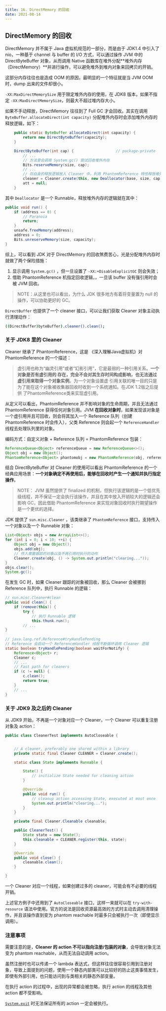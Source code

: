 ```yaml
---
title: 16. DirectMemory 的回收
date: 2021-08-14
---
```


## DirectMemory 的回收

DirectMemory 并不属于 Java 虚拟机规范的一部分，而是由于 JDK1.4 中引入了 nio，一种基于 channel 与 buffer 的 I/O 方式，可以通过操作 JVM 中的 DirectByteBuffer 对象，从而调用 Native 函数库在堆外分配**堆外内存（DirectMemory）**并进行操作，可以避免堆外到堆内对象来回拷贝的开销。

这部分内存往往也是造成 OOM 的原因，最明显的一个特征就是当 JVM OOM 时，dump 出来的文件却很小。

`-XX:MaxDirectMemorySize` 用于限定堆外内存的使用，在 JDK8 版本，如果不指定 `-XX:MaxDirectMemorySize`，则最大不超过堆内存大小。

如果不手动释放，DirectMemory 往往到了 Full GC 才会回收。其实在调用 `ByteBuffer.allocateDirect(int capacity)` 分配堆外内存时会添加堆外内存的释放逻辑，如下：

```java
    public static ByteBuffer allocateDirect(int capacity) {
        return new DirectByteBuffer(capacity);
    }

	DirectByteBuffer(int cap) {                   // package-private
        // ...
        // 方法里会调用 System.gc() 尝试回收堆外内存
        Bits.reserveMemory(size, cap);
        // ...
        // 将自身的释放逻辑放入 Cleaner 中，利用 PhantomReference 特性释放堆外内存
        cleaner = Cleaner.create(this, new Deallocator(base, size, cap));
        att = null;
    }
```

其中 `Deallocator` 是一个 Runnable，释放堆外内存的逻辑就在其中：

```java
public void run() {
    if (address == 0) {
        // Paranoia
        return;
    }
    unsafe.freeMemory(address);
    address = 0;
    Bits.unreserveMemory(size, capacity);
}
```

综上，可以看到 JDK 对于 DirectMemory 的回收煞费苦心，光是分配堆外内存时就做了两个保险措施：

1. 显示调用 `System.gc()` ，但一旦设置了 `-XX:+DisableExplicitGC` 则会失效；
2. 借助 PhantomReference 机指定回收逻辑，，一旦该 buffer 没有强引用时会被 JVM 回收。

> NOTE：从这里也可以看出，为什么 JDK 很多地方有着将变量置为 null 的操作，可以协助更好的 GC。

`DirectBuffer` 也提供了一个 cleaner 接口，可以让我们获取 Cleaner 对象主动执行清理动作：

```bash
((DirectBuffer)byteBuffer).cleaner().clean();
```

### 关于 JDK8 里的 Cleaner

Cleaner 继承了 PhantomReference，这是 《深入理解Java虚拟机》对 PhantomReference 的一个描述：

> 虚引用也称为“幽灵引用”或者“幻影引用”，它是最弱的一种引用关系。**一个对象是否有虚引用的 存在，完全不会对其生存时间构成影响，也无法通过虚引用来取得一个对象实例**。为一个对象设置虚 引用关联的唯一目的只是为了能在这个对象被收集器回收时收到一个系统通知。在JDK 1.2版之后提供 了PhantomReference类来实现虚引用。

从定义可以看出，PhantomReference 并不影响对象的生命周期，并且无法通过 PhantomReference 获得任何对象引用。JVM **在回收对象时**，如果发现该对象是一个虚引用并且可回收，则会将其加入一个 Reference 队列（创建 PhantomReference  时会传入），父类 Reference 则会起一个 `ReferenceHandler` 线程去处理队列里的对象。

编码方式：自定义对象 + Reference 队列 = PhantomReference 包装：

```java
ReferenceQueue<Object> referenceQueue = new ReferenceQueue<>();
Object obj = new Object();
PhantomReference<Object> phantomobj = new PhantomReference(obj, referenceQueue)
```

结合 DirectByteBuffer 对 Cleaner 的使用可以看出 PhantomReference 的一个经典应用场景：**一个对象确定不再使用后，能够在回收时产生一个通知并执行指定操作**。

>  NOTE： JVM 虽然提供了 finalized 的机制，但执行该逻辑的是一个低优先级线程，并不保证一定会执行该操作，并且在其中放入开销较大的逻辑还会影响 GC，因此借助 PhantomReference 来实现对象回收时执行期望操作是一个更优的选择。

JDK 提供了 `sun.misc.Cleaner` ，该类继承了 `PhantomReference` 接口，支持传入一个对象以及一个 Runnable 对象：

```java
List<Object> objs = new ArrayList<>();
for (int i = 0; i < 10; ++i) {
    Object obj = new Object();
    objs.add(obj);
    // 传入需要跟踪的对象以及不再引用时执行的动作
    Cleaner.create(obj, () -> System.out.println("clearing..."));
}
objs.clear();
System.gc();
```

在发生 GC 时，如果 Cleaner 跟踪的对象被回收，那么 Cleaner 会被挪到 Reference 队列中，执行 Runnable 的逻辑：

```java
// sun.misc.Cleaner#clean
public void clean() {
    if (remove(this)) {
        try {
            // 执行 Runnable 逻辑
            this.thunk.run();
		// ...
}
 
// java.lang.ref.Reference#tryHandlePending
// Reference 会启动一个 ReferenceHandler 线程不断循环调用 Cleaner 逻辑
static boolean tryHandlePending(boolean waitForNotify) {
    Reference<Object> r;
    Cleaner c;
    // ...
    // Fast path for cleaners
    if (c != null) {
        c.clean();
        return true;
    }
	// ...
}
```

### 关于 JDK9 及之后的 Cleaner

从 JDK9 开始，不再是一个对象对应一个 Cleaner，一个 Cleaner 可以重复注册对象及 action：

```java
public class CleanerTest implements AutoCloseable {


    // A cleaner, preferably one shared within a library
    private static final Cleaner CLEANER = Cleaner.create();

    static class State implements Runnable {

        State() {
            // initialize State needed for cleaning action
        }

        @Override
        public void run() {
            // cleanup action accessing State, executed at most once
            System.out.println("clearing...");
        }
    }

    private final Cleaner.Cleanable cleanable;

    public CleanerTest() {
        State state = new State();
        this.cleanable = CLEANER.register(this, state);
    }

    @Override
    public void close() {
        cleanable.clean();
    }

}
```

一个 Cleaner 对应一个线程，如果创建过多的 cleaner，可能会有不必要的线程开销。

上述官方例子中还用到了 `AutoCloseable` 接口，这样一来就可以在 `try-with-resource` 语法中使用。官方的说法是回收资源最高效的方式时主动去调用清理操作，并且该操作直到变为 phantom reachable  时最多只会被执行一次（即使显示调用）。

### 注意事项

需要注意的是，**Cleaner 的 action 不可以指向注册/包装的对象**，会导致对象无法变为 phantom reachable，从而无法自动调用 action。

虽然注册时也可以传递一个 lambda 表达式，但这样往往很容易引用到注册对象，导致上面提到的问题，使用一个静态内部类可以比较好的防止这类事情发生，即使有外部引用，也只能访问到与类相关的静态外部变量。

在执行 action 的过程中，出现的异常都会被忽略，执行 action 的线程及其他 action 都不受影响。

[`System.exit`](https://docs.oracle.com/javase/9/docs/api/java/lang/System.html#exit-int-)  时无法保证所有的 action 一定会被执行。


